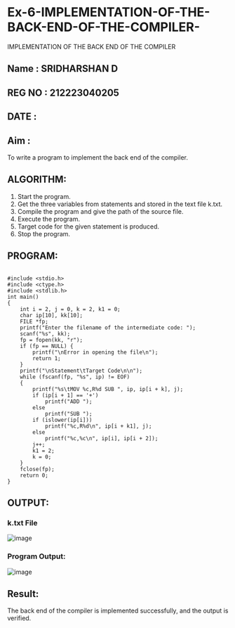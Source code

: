 # Ex-6-IMPLEMENTATION-OF-THE-BACK-END-OF-THE-COMPILER-
IMPLEMENTATION OF THE BACK END OF THE COMPILER 
## Name : SRIDHARSHAN D
## REG NO : 212223040205
## DATE : 
## Aim :
To write a program to implement the back end of the compiler.

## ALGORITHM:
1. Start the program.
2. Get the three variables from statements and stored in the text file k.txt.
3. Compile the program and give the path of the source file.
4. Execute the program.
5. Target code for the given statement is produced.
6. Stop the program.

## PROGRAM:
```

#include <stdio.h>
#include <ctype.h>
#include <stdlib.h>
int main()
{
    int i = 2, j = 0, k = 2, k1 = 0;
    char ip[10], kk[10];
    FILE *fp;
    printf("Enter the filename of the intermediate code: ");
    scanf("%s", kk);
    fp = fopen(kk, "r");
    if (fp == NULL) {
        printf("\nError in opening the file\n");
        return 1;
    }
    printf("\nStatement\tTarget Code\n\n");
    while (fscanf(fp, "%s", ip) != EOF)
    {
        printf("%s\tMOV %c,R%d SUB ", ip, ip[i + k], j);
        if (ip[i + 1] == '+')
            printf("ADD ");
        else
            printf("SUB ");
        if (islower(ip[i]))
            printf("%c,R%d\n", ip[i + k1], j);
        else
            printf("%c,%c\n", ip[i], ip[i + 2]);
        j++;
        k1 = 2;
        k = 0;
    }
    fclose(fp);
    return 0;
}

```
## OUTPUT:

### k.txt File

![image](https://github.com/user-attachments/assets/e152e202-bd95-4c9a-a98f-afa03526aab0)


### Program Output:

![image](https://github.com/user-attachments/assets/5e7199f6-b75e-4eb0-bf49-e2da6f169b88)


## Result:
The back end of the compiler is implemented successfully, and the output is verified.
